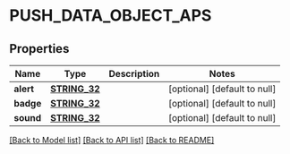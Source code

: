 # PUSH_DATA_OBJECT_APS

## Properties
Name | Type | Description | Notes
------------ | ------------- | ------------- | -------------
**alert** | [**STRING_32**](STRING_32.md) |  | [optional] [default to null]
**badge** | [**STRING_32**](STRING_32.md) |  | [optional] [default to null]
**sound** | [**STRING_32**](STRING_32.md) |  | [optional] [default to null]

[[Back to Model list]](../README.md#documentation-for-models) [[Back to API list]](../README.md#documentation-for-api-endpoints) [[Back to README]](../README.md)


